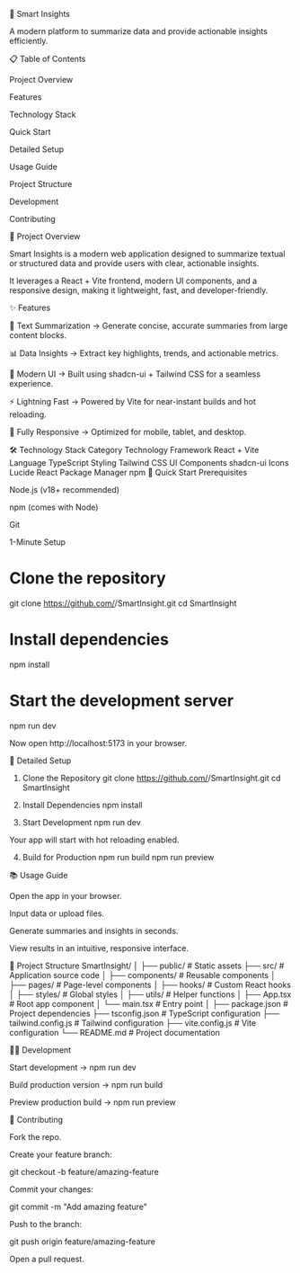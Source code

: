 🧠 Smart Insights

A modern platform to summarize data and provide actionable insights efficiently.

📋 Table of Contents

Project Overview

Features

Technology Stack

Quick Start

Detailed Setup

Usage Guide

Project Structure

Development

Contributing

🎯 Project Overview

Smart Insights is a modern web application designed to summarize textual or structured data and provide users with clear, actionable insights.

It leverages a React + Vite frontend, modern UI components, and a responsive design, making it lightweight, fast, and developer-friendly.

✨ Features

📄 Text Summarization → Generate concise, accurate summaries from large content blocks.

📊 Data Insights → Extract key highlights, trends, and actionable metrics.

🎨 Modern UI → Built using shadcn-ui + Tailwind CSS for a seamless experience.

⚡ Lightning Fast → Powered by Vite for near-instant builds and hot reloading.

📱 Fully Responsive → Optimized for mobile, tablet, and desktop.

🛠 Technology Stack
Category	Technology
Framework	React + Vite
Language	TypeScript
Styling	Tailwind CSS
UI Components	shadcn-ui
Icons	Lucide React
Package Manager	npm
🚀 Quick Start
Prerequisites

Node.js (v18+ recommended)

npm (comes with Node)

Git

1-Minute Setup
# Clone the repository
git clone https://github.com/<your-username>/SmartInsight.git
cd SmartInsight

# Install dependencies
npm install

# Start the development server
npm run dev


Now open http://localhost:5173
 in your browser.

📖 Detailed Setup
1. Clone the Repository
git clone https://github.com/<your-username>/SmartInsight.git
cd SmartInsight

2. Install Dependencies
npm install

3. Start Development
npm run dev


Your app will start with hot reloading enabled.

4. Build for Production
npm run build
npm run preview

📚 Usage Guide

Open the app in your browser.

Input data or upload files.

Generate summaries and insights in seconds.

View results in an intuitive, responsive interface.

📁 Project Structure
SmartInsight/
│
├── public/                # Static assets
├── src/                   # Application source code
│   ├── components/        # Reusable components
│   ├── pages/             # Page-level components
│   ├── hooks/             # Custom React hooks
│   ├── styles/            # Global styles
│   ├── utils/             # Helper functions
│   ├── App.tsx            # Root app component
│   └── main.tsx           # Entry point
│
├── package.json           # Project dependencies
├── tsconfig.json          # TypeScript configuration
├── tailwind.config.js     # Tailwind configuration
├── vite.config.js         # Vite configuration
└── README.md              # Project documentation

🧑‍💻 Development

Start development → npm run dev

Build production version → npm run build

Preview production build → npm run preview

🤝 Contributing

Fork the repo.

Create your feature branch:

git checkout -b feature/amazing-feature


Commit your changes:

git commit -m "Add amazing feature"


Push to the branch:

git push origin feature/amazing-feature


Open a pull request.
